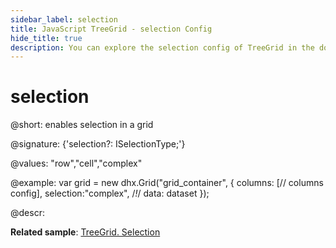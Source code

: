 ```yaml
---
sidebar_label: selection
title: JavaScript TreeGrid - selection Config 
hide_title: true
description: You can explore the selection config of TreeGrid in the documentation of the DHTMLX JavaScript UI library. Browse developer guides and API reference, try out code examples and live demos, and download a free 30-day evaluation version of DHTMLX Suite 7.
---
```

 
# selection

@short: enables selection in a grid

@signature: {'selection?: ISelectionType;'}

@values: "row","cell","complex"

@example:
var grid = new dhx.Grid("grid_container", {
	columns: [// columns config],
	selection:"complex",  /*!*/
	data: dataset
});

@descr:

**Related sample**: [TreeGrid. Selection](https://snippet.dhtmlx.com/v0dyh06q)

[comment]: # (@related: treegrid/configuration.md#selection treegrid/initialization.md#initialize-treegrid)
